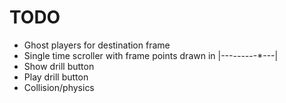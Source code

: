 # TODO

- Ghost players for destination frame
- Single time scroller with frame points drawn in |---*----*--*---|
- Show drill button
- Play drill button
- Collision/physics